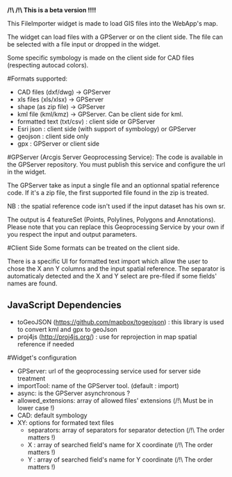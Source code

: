**/!\ /!\ This is a beta version !!!!**

This FileImporter widget is made to load GIS files into the WebApp's map.

The widget can load files with a GPServer or on the client side.
The file can be selected with a file input or dropped in the widget.

Some specific symbology is made on the client side for CAD files (respecting autocad colors).


#Formats supported:
- CAD files (dxf/dwg) -> GPServer
- xls files (xls/xlsx) -> GPServer
- shape (as zip file) -> GPServer
- kml file (kml/kmz) -> GPServer. Can be client side for kml.
- formatted text (txt/csv) : client side or GPServer
- Esri json : client side (with support of symbology) or GPServer
- geojson : client side only
- gpx : GPServer or client side


#GPServer (Arcgis Server Geoprocessing Service):
The code is available in the GPServer repository.
You must publish this service and configure the url in the widget.

The GPServer take as input a single file and an optionnal spatial reference code.
If it's a zip file, the first supported file found in the zip is treated.

NB : the spatial reference code isn't used if the input dataset has his own sr.

The output is 4 featureSet (Points, Polylines, Polygons and Annotations).
Please note that you can replace this Geoprocessing Service by your own if you respect the input and output parameters.

#Client Side
Some formats can be treated on the client side.

There is a specific UI for formatted text import which allow the user to chose the X ann Y columns
and the input spatial reference.
The separator is automaticaly detected and the X and Y select are pre-filed if some fields' names are found.

## JavaScript Dependencies
- toGeoJSON (https://github.com/mapbox/togeojson) : this library is used to convert kml and gpx to geoJson
- proj4js (http://proj4js.org/) : use for reprojection in map spatial reference if needed


#Widget's configuration
- GPServer: url of the geoprocessing service used for server side treatment
- importTool: name of the GPServer tool. (default : import)
- async: is the GPServer asynchronous ?
- allowed_extensions: array of allowed files' extensions (/!\ Must be in lower case !)
- CAD: default symbology
- XY: options for formated text files
    - separators: array of separators for separator detection (/!\ The order matters !)
    - X : array of searched field's name for X coordinate (/!\ The order matters !)
    - Y : array of searched field's name for Y coordinate (/!\ The order matters !)
